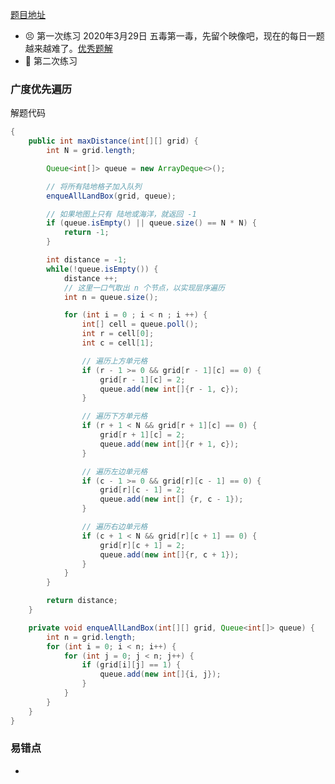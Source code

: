 [题目地址](https://leetcode-cn.com/problems/as-far-from-land-as-possible/solution/li-qing-si-lu-wei-shi-yao-yong-bfs-ru-he-xie-bfs-d/)



- 😣 第一次练习 2020年3月29日 五毒第一毒，先留个映像吧，现在的每日一题越来越难了。[优秀题解](https://leetcode-cn.com/problems/as-far-from-land-as-possible/solution/li-qing-si-lu-wei-shi-yao-yong-bfs-ru-he-xie-bfs-d/)
- :shit: 第二次练习 



### 广度优先遍历

解题代码

```java
{
    public int maxDistance(int[][] grid) {
        int N = grid.length;

        Queue<int[]> queue = new ArrayDeque<>();

        // 将所有陆地格子加入队列
        enqueAllLandBox(grid, queue);

        // 如果地图上只有 陆地或海洋，就返回 -1
        if (queue.isEmpty() || queue.size() == N * N) {
            return -1;
        }

        int distance = -1;
        while(!queue.isEmpty()) {
            distance ++;
            // 这里一口气取出 n 个节点，以实现层序遍历
            int n = queue.size();

            for (int i = 0 ; i < n ; i ++) {
                int[] cell = queue.poll();
                int r = cell[0];
                int c = cell[1];

                // 遍历上方单元格
                if (r - 1 >= 0 && grid[r - 1][c] == 0) {
                    grid[r - 1][c] = 2;
                    queue.add(new int[]{r - 1, c});
                }

                // 遍历下方单元格
                if (r + 1 < N && grid[r + 1][c] == 0) {
                    grid[r + 1][c] = 2;
                    queue.add(new int[]{r + 1, c});
                }

                // 遍历左边单元格
                if (c - 1 >= 0 && grid[r][c - 1] == 0) {
                    grid[r][c - 1] = 2;
                    queue.add(new int[] {r, c - 1});
                }

                // 遍历右边单元格
                if (c + 1 < N && grid[r][c + 1] == 0) {
                    grid[r][c + 1] = 2;
                    queue.add(new int[]{r, c + 1});
                }
            }
        }

        return distance;
    }

    private void enqueAllLandBox(int[][] grid, Queue<int[]> queue) {
        int n = grid.length;
        for (int i = 0; i < n; i++) {
            for (int j = 0; j < n; j++) {
                if (grid[i][j] == 1) {
                    queue.add(new int[]{i, j});
                }
            }
        }
    }
}
```



### 易错点

- 
